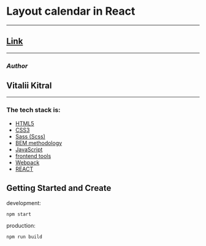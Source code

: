 # Layout calendar in React

---

## [Link](https://fancy-figolla-7b8b04.netlify.app)

---

### _Author_

## Vitalii Kitral

---

### The tech stack is:

- [HTML5](https://en.wikipedia.org/wiki/HTML5)
- [CSS3](https://en.wikipedia.org/wiki/Cascading_Style_Sheets)
- [Sass (Scss)](https://sass-lang.com/)
- [BEM methodology](https://en.bem.info/methodology/)
- [JavaScript](https://ru.wikipedia.org/wiki/JavaScript)
- [frontend tools](http://frontendtools.com/)
- [Webpack](https://ru.wikipedia.org/wiki/Webpack)
- [REACT](https://ru.wikipedia.org/wiki/React)


## Getting Started and Create

development:

```bash
npm start
```

production:

```bash
npm run build
```
